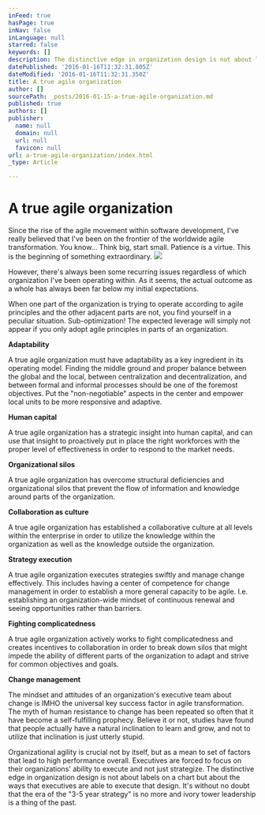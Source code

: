 ```yaml
---
inFeed: true
hasPage: true
inNav: false
inLanguage: null
starred: false
keywords: []
description: The distinctive edge in organization design is not about labels on a chart but about the ways that executives are able to execute that design.
datePublished: '2016-01-16T11:32:31.805Z'
dateModified: '2016-01-16T11:32:31.350Z'
title: A true agile organization
author: []
sourcePath: _posts/2016-01-15-a-true-agile-organization.md
published: true
authors: []
publisher:
  name: null
  domain: null
  url: null
  favicon: null
url: a-true-agile-organization/index.html
_type: Article

---
```

# A true agile organization

Since the rise of the agile movement within software development, I've really believed that I've been on the frontier of the worldwide agile transformation. You know... Think big, start small. Patience is a virtue. This is the beginning of something extraordinary.
![](https://the-grid-user-content.s3-us-west-2.amazonaws.com/be7a1871-d0ce-4533-8645-cb2517846f2a.jpg)

However, there's always been some recurring issues regardless of which organization I've been operating within. As it seems, the actual outcome as a whole has always been far below my initial expectations.

When one part of the organization is trying to operate according to agile principles and the other adjacent parts are not, you find yourself in a peculiar situation. Sub-optimization! The expected leverage will simply not appear if you only adopt agile principles in parts of an organization.

**Adaptability**

A true agile organization must have adaptability as a key ingredient in its operating model. Finding the middle ground and proper balance between the global and the local, between centralization and decentralization, and between formal and informal processes should be one of the foremost objectives. Put the "non-negotiable" aspects in the center and empower local units to be more responsive and adaptive.

**Human capital**

A true agile organization has a strategic insight into human capital, and can use that insight to proactively put in place the right workforces with the proper level of effectiveness in order to respond to the market needs.

**Organizational silos**

A true agile organization has overcome structural deficiencies and organizational silos that prevent the flow of information and knowledge around parts of the organization.

**Collaboration as culture**

A true agile organization has established a collaborative culture at all levels within the enterprise in order to utilize the knowledge within the organization as well as the knowledge outside the organization.

**Strategy execution**

A true agile organization executes strategies swiftly and manage change effectively. This includes having a center of competence for change management in order to establish a more general capacity to be agile. I.e. establishing an organization-wide mindset of continuous renewal and seeing opportunities rather than barriers.

**Fighting complicatedness**

A true agile organization actively works to fight complicatedness and creates incentives to collaboration in order to break down silos that might impede the ability of different parts of the organization to adapt and strive for common objectives and goals.

**Change management**

The mindset and attitudes of an organization's executive team about change is IMHO the universal key success factor in agile transformation. The myth of human resistance to change has been repeated so often that it have become a self-fulfilling prophecy. Believe it or not, studies have found that people actually have a natural inclination to learn and grow, and not to utilize that inclination is just utterly stupid.

Organizational agility is crucial not by itself, but as a mean to set of factors that lead to high performance overall. Executives are forced to focus on their organizations' ability to execute and not just strategize. The distinctive edge in organization design is not about labels on a chart but about the ways that executives are able to execute that design. It's without no doubt that the era of the "3-5 year strategy" is no more and ivory tower leadership is a thing of the past.